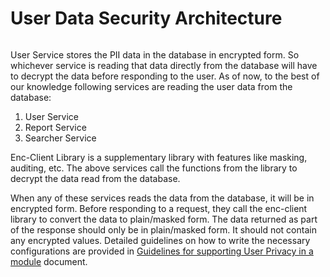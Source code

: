 # User Data Security Architecture



<figure><img src="../../../../.gitbook/assets/userDataArch.png" alt=""><figcaption></figcaption></figure>

User Service stores the PII data in the database in encrypted form. So whichever service is reading that data directly from the database will have to decrypt the data before responding to the user. As of now, to the best of our knowledge following services are reading the user data from the database:

1. User Service
2. Report Service
3. Searcher Service

Enc-Client Library is a supplementary library with features like masking, auditing, etc. The above services call the functions from the library to decrypt the data read from the database.

When any of these services reads the data from the database, it will be in encrypted form. Before responding to a request, they call the enc-client library to convert the data to plain/masked form. The data returned as part of the response should only be in plain/masked form. It should not contain any encrypted values. Detailed guidelines on how to write the necessary configurations are provided in [Guidelines for supporting User Privacy in a module](https://digit-discuss.atlassian.net/wiki/spaces/DD/pages/2147385366) document.
